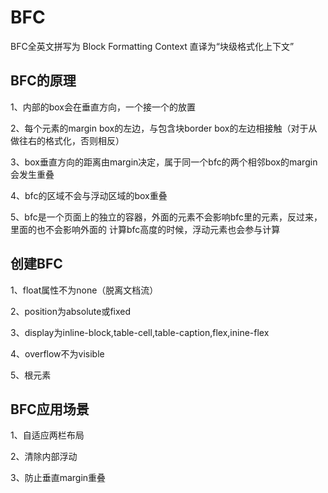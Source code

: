 # BFC
BFC全英文拼写为 Block Formatting Context 直译为“块级格式化上下文”

## BFC的原理
1、内部的box会在垂直方向，一个接一个的放置

2、每个元素的margin box的左边，与包含块border box的左边相接触（对于从做往右的格式化，否则相反）

3、box垂直方向的距离由margin决定，属于同一个bfc的两个相邻box的margin会发生重叠

4、bfc的区域不会与浮动区域的box重叠

5、bfc是一个页面上的独立的容器，外面的元素不会影响bfc里的元素，反过来，里面的也不会影响外面的
计算bfc高度的时候，浮动元素也会参与计算

## 创建BFC
1、float属性不为none（脱离文档流）

2、position为absolute或fixed

3、display为inline-block,table-cell,table-caption,flex,inine-flex

4、overflow不为visible

5、根元素

## BFC应用场景
1、自适应两栏布局

2、清除内部浮动

3、防止垂直margin重叠